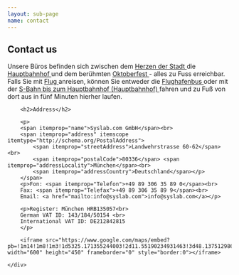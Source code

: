 ```yaml
---
layout: sub-page
name: contact
---
```


<section id="about">
    <div class="container" itemscope itemtype="http://schema.org/Organization">
        <h2>Contact us</h2>

<p>Unsere Büros befinden sich zwischen dem <a href="http://www.muenchen.de/int/en"> Herzen der Stadt </a> die <a href = " http://www.bahnhof.de entfernt /bahnhof-de/München_Hbf.html"> Hauptbahnhof </a> und dem berühmten <a href="http://www.oktoberfest.de/en/"> Oktoberfest </a> - alles zu Fuss erreichbar. Falls Sie mit <a href="http://www.munich-airport.de/en/consumer/index.jsp"> Flug </a> anreisen, können Sie entweder die <a href = "http: //www.airportbus-muenchen.de/en/home/">Flughafenbus </a> oder mit der <a href = " http://www.munich-airport.de/en/consumer/anab/bahn1/index .jsp " > S-Bahn bis zum Hauptbahnhof (Hauptbahnhof) </a> fahren und zu Fuß von dort aus in fünf Minuten hierher laufen.</p>

        <h2>Address</h2>

        <p>
        <span itemprop="name">Syslab.com GmbH</span><br>
        <span itemprop="address" itemscope itemtype="http://schema.org/PostalAddress">
            <span itemprop="streetAddress">Landwehrstrasse 60-62</span><br>
            <span itemprop="postalCode">80336</span> <span itemprop="addressLocality">München</span><br>
            <span itemprop="addressCountry">Deutschland</span></p>
        </span>
        <p>Fon: <span itemprop="Telefon">+49 89 306 35 89 0</span><br>
        Fax: <span itemprop="Telefax">+49 89 306 35 89 9</span><br>
        Email: <a href="mailto:info@syslab.com">info@syslab.com</a></p>

        <p>Register: München HRB135057<br>
        German VAT ID: 143/184/50154 <br>
        International VAT ID: DE212842815
        </p>

        <iframe src="https://www.google.com/maps/embed?pb=!1m14!1m8!1m3!1d5325.171355244003!2d11.55190234931463!3d48.13751298662668!3m2!1i1024!2i768!4f13.1!3m3!1m2!1s0x479ddf560134281f%3A0x66761c79d4165a34!2sSyslab.com+GmbH!5e0!3m2!1sen!2sde!4v1411129631143" width="600" height="450" frameborder="0" style="border:0"></iframe>

    </div>

</section>

